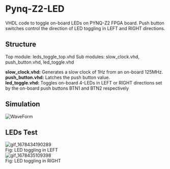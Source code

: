 # Pynq-Z2-LED
VHDL code to toggle on-board LEDs on PYNQ-Z2 FPGA board. Push button switches control the direction of LED toggling in LEFT and RIGHT directions.

## Structure
Top module: leds_toggle_top.vhd
Sub modules: slow_clock.vhd, push_button.vhd, led_toggle.vhd

<b>slow_clock.vhd:</b> Generates a slow clock of 1Hz from an on-board 125MHz.
<br />
<b>push_button.vhd:</b> Latches the push button value.
<br />
<b>led_toggle.vhd:</b> Toggles on-board 4-LEDs in LEFT or RIGHT directions set by the on-board push buttons BTN1 and BTN2 respectively
<br />

## Simulation
![WaveForm](https://user-images.githubusercontent.com/127403893/224462408-38ab37dd-d556-4b90-98b9-d5bd7e6befdc.JPG)

## LEDs Test
![gif_1678434190289](https://user-images.githubusercontent.com/127403893/224254519-bb5f76c4-de98-47c5-9464-0eb0dd9b3021.gif)
<br />
Fig: LED toggling in LEFT
<br />
![gif_1678435109398](https://user-images.githubusercontent.com/127403893/224257826-68b08684-5e0f-471a-a691-7ae5fafcc718.gif)
<br />
Fig: LED toggling in RIGHT
<br />
